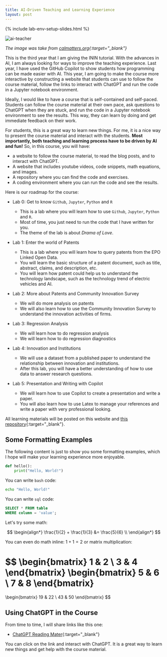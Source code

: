 ```yaml
---
title: AI-Driven Teaching and Learning Experience
layout: post
---
```


{% include lab-env-setup-slides.html %}

![ai-teacher](https://i0.wp.com/calmatters.org/wp-content/uploads/2022/06/060623-Professor-AI-Midjourney-CM-01.jpg?w=2000&ssl=1)

*The image was take from [calmatters.org](https://calmatters.org/){:target="_blank"}*

This is the third year that I am giving the ININ tutorial. With the advances in AI, I am always looking for ways to improve the teaching experience. Last year, I have used the GitHub Copilot to show students how programming can be made easier with AI. This year, I am going to make the course more interactive by constructing a website that students can use to follow the course material, follow the links to interact with ChatGPT and run the code in a Jupyter notebook environment.

Ideally, I would like to have a course that is self-contained and self-paced. Students can follow the course material at their own pace, ask questions to ChatGPT when they are stuck, and run the code in a Jupyter notebook environment to see the results. This way, they can learn by doing and get immediate feedback on their work.

For students, this is a great way to learn new things. For me, it is a nice way to
present the course material and interact with the students. **Most importantly, both
teaching and learning process have to be driven by AI and fun!** So, in this course,
you will have:

- a website to follow the course material, to read the blog posts, and to interact with ChatGPT.
- A website that includes youtube videos, code snippets, math equations, and images.
- A repository where you can find the code and exercises.
- A coding environment where you can run the code and see the results.

Here is our roadmap for the course:

- Lab 0: Get to know `Github`, `Jupyter`, `Python` and `R`
    - This is a lab where you will learn how to use `Github`, `Jupyter`, `Python` and `R`.
    - Most of time, you just need to run the code that I have written for you.
    - The theme of the lab is about *Drama of Love*. 

- Lab 1: Enter the world of Patents
    - This is a lab where you will learn how to query patents from the EPO Linked Open Data.
    - You will learn the basic structure of a patent document, such as title, abstract, claims, and description, etc.
    - You will learn how patent could help us to understand the technology landscape, such as the technology trend of electric vehicles and AI.

- Lab 2: More about Patents and Community Innovation Survey
    - We will do more analysis on patents
    - We will also learn how to use the Community Innovation Survey to understand the innovation activities of firms.

- Lab 3: Regression Analysis
    - We will learn how to do regression analysis 
    - We will learn how to do regression diagnostics

- Lab 4: Innovation and Institutions
    - We will use a dataset from a published paper to understand the relationship between innovation and institutions.
    - After this lab, you will have a better understanding of how to use data to answer research questions.

- Lab 5: Presentation and Writing with Copilot
    - We will learn how to use Copilot to create a presentation and write a paper.
    - You will also learn how to use Latex to manage your references and write a paper
    with very professional looking.


All learning materials will be posted on this website and [this repository](https://github.com/oceanumeric/ININ-tutorial){:target="_blank"}.



## Some Formatting Examples

The following content is just to show you some formatting examples, which I hope will make your learning experience more enjoyable.

```python
def hello():
    print("Hello, World!")
```

You can write `bash` code:

```bash
echo "Hello, World!"
```

You can write `sql` code:

```sql
SELECT * FROM table
WHERE column = 'value';
```

Let's try some math:

$$
\begin{align*}
\frac{1}{2} + \frac{1}{3} &= \frac{5}{6} \\
\end{align*}
$$

You can even do math inline: $1 + 1 = 2$ or matrix multiplication:

$$
\begin{bmatrix}
1 & 2 \\
3 & 4
\end{bmatrix}
\begin{bmatrix}
5 & 6 \\
7 & 8
\end{bmatrix}
=
\begin{bmatrix}
19 & 22 \\
43 & 50
\end{bmatrix}
$$


## Using ChatGPT in the Course

From time to time, I will share links like this one:

- [ChatGPT Reading Mater](https://chat.openai.com/share/6cb183e1-68de-41a3-837a-50a4d2482bc9){:target="_blank"}

You can click on the link and interact with ChatGPT. It is a great way to learn new things and get help with the course material.

